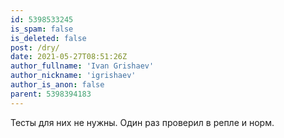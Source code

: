 ```yaml
---
id: 5398533245
is_spam: false
is_deleted: false
post: /dry/
date: 2021-05-27T08:51:26Z
author_fullname: 'Ivan Grishaev'
author_nickname: 'igrishaev'
author_is_anon: false
parent: 5398394183
---
```


<p>Тесты для них не нужны. Один раз проверил в репле и норм.</p>

